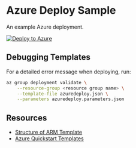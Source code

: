 # Azure Deploy Sample

An example Azure deployment.

[![Deploy to Azure](https://azuredeploy.net/deploybutton.svg)](https://deploy.azure.com/?repository=https://github.com/Smarker/azuredeploy-sample)

## Debugging Templates

For a detailed error message when deploying, run:

```sh
az group deployment validate \
    --resource-group <resource group name> \
    --template-file azuredeploy.json \
    --parameters azuredeploy.parameters.json
```

## Resources

* [Structure of ARM Template](https://docs.microsoft.com/en-us/azure/azure-resource-manager/resource-group-authoring-templates#template-format)
* [Azure Quickstart Templates](https://github.com/Azure/azure-quickstart-templates)
